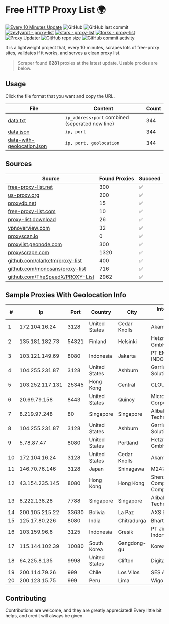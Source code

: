 
# Free HTTP Proxy List 🌍

[![Every 10 Minutes Update](https://github.com/mertguvencli/http-proxy-list/actions/workflows/main.yml/badge.svg?branch=main)](https://github.com/mertguvencli/http-proxy-list/actions/workflows/main.yml)
![GitHub](https://img.shields.io/github/license/mertguvencli/http-proxy-list)
![GitHub last commit](https://img.shields.io/github/last-commit/mertguvencli/http-proxy-list)
[![zevtyardt - proxy-list](https://img.shields.io/static/v1?label=zevtyardt&message=proxy-list&color=blue&logo=github)](https://github.com/zevtyardt/proxy-list "Go to GitHub repo")
[![stars - proxy-list](https://img.shields.io/github/stars/zevtyardt/proxy-list?style=social)](https://github.com/zevtyardt/proxy-list)
[![forks - proxy-list](https://img.shields.io/github/forks/zevtyardt/proxy-list?style=social)](https://github.com/zevtyardt/proxy-list)
[![Proxy Updater](https://github.com/zevtyardt/proxy-list/workflows/Proxy%20Updater/badge.svg)](https://github.com/zevtyardt/proxy-list/actions?query=workflow:"Proxy+Updater")
![GitHub repo size](https://img.shields.io/github/repo-size/zevtyardt/proxy-list)
[![GitHub commit activity](https://img.shields.io/github/commit-activity/m/zevtyardt/proxy-list?logo=commits)](https://github.com/zevtyardt/proxy-list/commits/main)

It is a lightweight project that, every 10 minutes, scrapes lots of free-proxy sites, validates if it works, and serves a clean proxy list.

> Scraper found **6281** proxies at the latest update. Usable proxies are below.

## Usage

Click the file format that you want and copy the URL.

|File|Content|Count|
|----|-------|-----|
|[data.txt](https://raw.githubusercontent.com/mertguvencli/http-proxy-list/main/proxy-list/data.txt)|`ip_address:port` combined (seperated new line)|344|
|[data.json](https://raw.githubusercontent.com/mertguvencli/http-proxy-list/main/proxy-list/data.json)|`ip, port`|344|
|[data-with-geolocation.json](https://raw.githubusercontent.com/mertguvencli/http-proxy-list/main/proxy-list/data-with-geolocation.json)|`ip, port, geolocation`|344|

## Sources

|Source|Found Proxies|Succeed|
|------|-------------|-------|
|[free-proxy-list.net](https://free-proxy-list.net)|300|✅|
|[us-proxy.org](https://www.us-proxy.org)|200|✅|
|[proxydb.net](http://proxydb.net)|15|✅|
|[free-proxy-list.com](https://free-proxy-list.com/?page=&port=&type%5B%5D=http&type%5B%5D=https&up_time=0&search=Search)|10|✅|
|[proxy-list.download](https://www.proxy-list.download/HTTP)|26|✅|
|[vpnoverview.com](https://vpnoverview.com/privacy/anonymous-browsing/free-proxy-servers)|32|✅|
|[proxyscan.io](https://www.proxyscan.io)|0|✅|
|[proxylist.geonode.com](https://proxylist.geonode.com/api/proxy-list?limit=300&page=1&sort_by=lastChecked&sort_type=desc&protocols=http,https)|300|✅|
|[proxyscrape.com](https://api.proxyscrape.com/v2/?request=displayproxies&protocol=http&timeout=10000&country=all&ssl=all&anonymity=all)|1320|✅|
|[github.com/clarketm/proxy-list](https://raw.githubusercontent.com/clarketm/proxy-list/master/proxy-list-raw.txt)|400|✅|
|[github.com/monosans/proxy-list](https://raw.githubusercontent.com/monosans/proxy-list/main/proxies/http.txt)|716|✅|
|[github.com/TheSpeedX/PROXY-List](https://raw.githubusercontent.com/TheSpeedX/PROXY-List/master/http.txt)|2962|✅|


## Sample Proxies With Geolocation Info

|#|Ip|Port|Country|City|Internet Service Provider|
|-|--|----|-------|----|-------------------------|
|1|172.104.16.24|3128|United States|Cedar Knolls|Akamai Technologies|
|2|135.181.182.73|54321|Finland|Helsinki|Hetzner Online GmbH|
|3|103.121.149.69|8080|Indonesia|Jakarta|PT EMERIO INDONESIA|
|4|104.255.231.87|3128|United States|Ashburn|Garrison Network Solutions LLC|
|5|103.252.117.131|25345|Hong Kong|Central|CLOUDWEBMANAGE|
|6|20.69.79.158|8443|United States|Quincy|Microsoft Corporation|
|7|8.219.97.248|80|Singapore|Singapore|Alibaba (US) Technology Co., Ltd.|
|8|104.255.231.87|3128|United States|Ashburn|Garrison Network Solutions LLC|
|9|5.78.87.47|8080|United States|Portland|Hetzner Online GmbH|
|10|172.104.16.24|3128|United States|Cedar Knolls|Akamai Technologies|
|11|146.70.76.146|3128|Japan|Shinagawa|M247 Europe Infra|
|12|43.154.235.145|8080|Hong Kong|Hong Kong|Shenzhen Tencent Computer Systems Company Limited|
|13|8.222.138.28|7788|Singapore|Singapore|Alibaba (US) Technology Co., Ltd.|
|14|200.105.215.22|33630|Bolivia|La Paz|AXS Bolivia S. A.|
|15|125.17.80.226|8080|India|Chitradurga|Bharti Airtel|
|16|103.159.96.6|3125|Indonesia|Gresik|PT Jinde Grup Indonesia|
|17|115.144.102.39|10080|South Korea|Gangdong-gu|Korea Telecom|
|18|64.225.8.135|9998|United States|Clifton|DigitalOcean, LLC|
|19|200.114.79.26|999|Chile|Los Vilos|SES ASTRA S.A.|
|20|200.123.15.75|999|Peru|Lima|Wigo S.A.|



## Contributing

Contributions are welcome, and they are greatly appreciated! Every
little bit helps, and credit will always be given.

